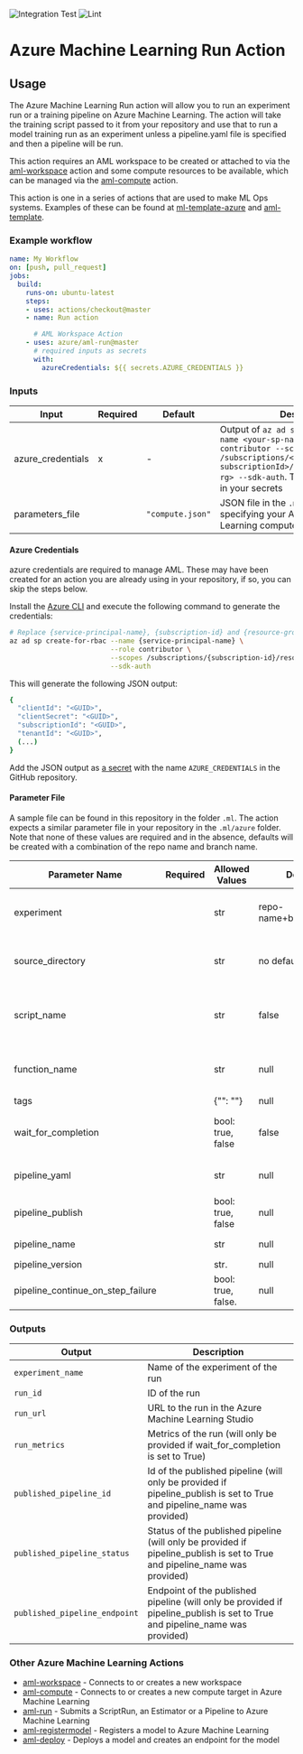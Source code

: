 ![Integration Test](https://github.com/Azure/aml-run/workflows/Integration%20Test/badge.svg)
![Lint](https://github.com/Azure/aml-run/workflows/Lint/badge.svg)

# Azure Machine Learning Run Action

## Usage

The Azure Machine Learning Run action will allow you to run an experiment run or a training pipeline on Azure Machine Learning. The action will take the training script passed to it from your repository and use that to run a model training run as an experiment unless a pipeline.yaml file is specified and then a pipeline will be run.

This action requires an AML workspace to be created or attached to via the [aml-workspace](https://github.com/Azure/aml-workspace) action and some compute resources to be available, which can be managed via the [aml-compute](https://github.com/Azure/aml-compute) action.

This action is one in a series of actions that are used to make ML Ops systems. Examples of these can be found at [ml-template-azure](https://github.com/machine-learning-apps/ml-template-azure) and [aml-template](https://github.com/Azure/aml-template). 

### Example workflow

```yaml
name: My Workflow
on: [push, pull_request]
jobs:
  build:
    runs-on: ubuntu-latest
    steps:
    - uses: actions/checkout@master
    - name: Run action

      # AML Workspace Action
    - uses: azure/aml-run@master
      # required inputs as secrets
      with:
        azureCredentials: ${{ secrets.AZURE_CREDENTIALS }}
```

### Inputs

| Input | Required | Default | Description |
| ----- | -------- | ------- | ----------- |
| azure_credentials | x | - | Output of `az ad sp create-for-rbac --name <your-sp-name> --role contributor --scopes /subscriptions/<your-subscriptionId>/resourceGroups/<your-rg> --sdk-auth`. This should be stored in your secrets |
| parameters_file |  | `"compute.json"` | JSON file in the `.ml/.azure` folder specifying your Azure Machine Learning compute target details. |

#### Azure Credentials

azure credentials are required to manage AML. These may have been created for an action you are already using in your repository, if so, you can skip the steps below. 

Install the [Azure CLI](https://docs.microsoft.com/en-us/cli/azure/install-azure-cli?view=azure-cli-latest) and execute the following command to generate the credentials:

```sh
# Replace {service-principal-name}, {subscription-id} and {resource-group} with your Azure subscription id and resource group and any name
az ad sp create-for-rbac --name {service-principal-name} \
                         --role contributor \
                         --scopes /subscriptions/{subscription-id}/resourceGroups/{resource-group} \
                         --sdk-auth
```

This will generate the following JSON output:

```sh
{
  "clientId": "<GUID>",
  "clientSecret": "<GUID>",
  "subscriptionId": "<GUID>",
  "tenantId": "<GUID>",
  (...)
}
```

Add the JSON output as [a secret](https://help.github.com/en/actions/configuring-and-managing-workflows/creating-and-storing-encrypted-secrets#creating-encrypted-secrets) with the name `AZURE_CREDENTIALS` in the GitHub repository.

#### Parameter File

A sample file can be found in this repository in the folder `.ml`. The action expects a similar parameter file in your repository in the `.ml/azure` folder. Note that none of these values are required and in the absence, defaults will be created with a combination of the repo name and branch name. 

| Parameter Name      | Required | Allowed Values           | Default    | Description |
| ------------------- | -------- | ------------------------ | ---------- | ----------- |
| experiment          |          | str                      | repo-name+branch_name | The name of your experiment in AML     |
| source_directory    |          | str                      | no default | directory where your python script lives |
| script_name         |          | str                      | false      | Create Workspace if it could not be loaded |
| function_name       |          | str                      | null       | Function used in your run script |
| tags                |          | {"<your-run-tag-key>": "<your-run-tag-value>"}  | null       | |
| wait_for_completion |          | bool: true, false        | false      | whether the action will wait for completion |
| pipeline_yaml       |          | str                      | null       | your pipeline yaml file |
| pipeline_publish    |          | bool: true, false        | null       | publish or not |
| pipeline_name       |          | str                      | null       | pipeline name |
| pipeline_version    |          | str.                     | null       | version |
| pipeline_continue_on_step_failure   |          | bool: true, false.            | null       | |

### Outputs

| Output                                             | Description                                        |
|--------------------------------|-----------------------------------------------|
| `experiment_name`              | Name of the experiment of the run   |
| `run_id`                       | ID of the run                       |
| `run_url`                      | URL to the run in the Azure Machine Learning Studio    |
| `run_metrics`                  | Metrics of the run (will only be provided if wait_for_completion is set to True)    |
| `published_pipeline_id`        | Id of the published pipeline (will only be provided if pipeline_publish is set to True and pipeline_name was provided) |
| `published_pipeline_status`    | Status of the published pipeline (will only be provided if pipeline_publish is set to True and pipeline_name was provided) |
| `published_pipeline_endpoint`  | Endpoint of the published pipeline (will only be provided if pipeline_publish is set to True and pipeline_name was provided) |


### Other Azure Machine Learning Actions

- [aml-workspace](https://github.com/Azure/aml-workspace) - Connects to or creates a new workspace
- [aml-compute](https://github.com/Azure/aml-compute) - Connects to or creates a new compute target in Azure Machine Learning
- [aml-run](https://github.com/Azure/aml-run) - Submits a ScriptRun, an Estimator or a Pipeline to Azure Machine Learning
- [aml-registermodel](https://github.com/Azure/aml-registermodel) - Registers a model to Azure Machine Learning
- [aml-deploy](https://github.com/Azure/aml-deploy) - Deploys a model and creates an endpoint for the model
